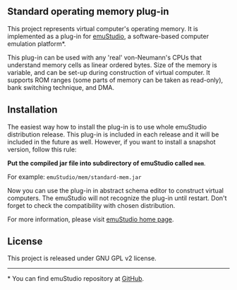 Standard operating memory plug-in
----------------------------------

This project represents virtual computer's operating memory. It is implemented as a plug-in for
[emuStudio](http://emustudio.sf.net), a software-based computer emulation platform\*.

This plug-in can be used with any 'real' von-Neumann's CPUs that understand memory cells as linear
ordered bytes. Size of the memory is variable, and can be set-up during construction of virtual computer.
It supports ROM ranges (some parts of memory can be taken as read-only), bank switching technique, and DMA.

Installation
------------

The easiest way how to install the plug-in is to use whole emuStudio distribution release. This plug-in is
included in each release and it will be included in the future as well. However, if you want to install
a snapshot version, follow this rule: 

**Put the compiled jar file into subdirectory of emuStudio called `mem`**.

For example: `emuStudio/mem/standard-mem.jar`

Now you can use the plug-in in abstract schema editor to construct virtual computers. The emuStudio
will not recognize the plug-in until restart. Don't forget to check the compatibility with chosen
distribution.

For more information, please visit [emuStudio home page](http://emustudio.sourceforge.net/downloads.html).

License
-------

This project is released under GNU GPL v2 license.

* * *

\* You can find emuStudio repository at [GitHub](http://github.com/vbmacher/emuStudio).

